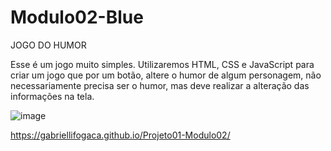 # Modulo02-Blue
 JOGO DO HUMOR
 
 Esse é um jogo muito simples. Utilizaremos HTML, CSS e JavaScript para criar um jogo que por um botão, altere o humor de algum personagem, não necessariamente precisa ser o humor, mas deve realizar a alteração das informações na tela. 
 
![image](https://user-images.githubusercontent.com/100167900/169840173-b7db0ec7-9308-4371-b715-1b695dd46c23.png)


https://gabriellifogaca.github.io/Projeto01-Modulo02/
